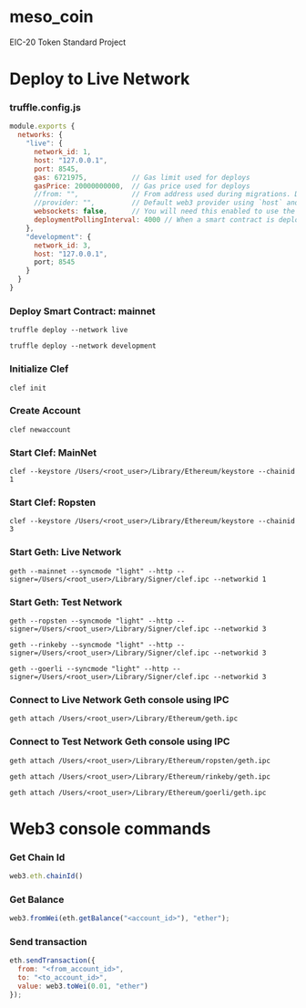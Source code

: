 # meso_coin
EIC-20 Token Standard Project

# Deploy to Live Network

### truffle.config.js

```javascript
module.exports {
  networks: {
    "live": {
      network_id: 1,
      host: "127.0.0.1",
      port: 8545,
      gas: 6721975,           // Gas limit used for deploys
      gasPrice: 20000000000,  // Gas price used for deploys
      //from: "",             // From address used during migrations. Defaults to the first available account provided by your ethereum client.
      //provider: "",         // Default web3 provider using `host` and `port` options: new Web3.providers.HttpProvider("http://<host>:<port>")
      websockets: false,      // You will need this enabled to use the confirmations listener or to hear events using .on or .once. Default is false.
      deploymentPollingInterval: 4000 // When a smart contract is deployed, this determines how often to check whether the transaction has been completed, in ms.
    },
    "development": {
      network_id: 3,
      host: "127.0.0.1",
      port; 8545
    }
  }
}
```

### Deploy Smart Contract: mainnet

```
truffle deploy --network live
```

```
truffle deploy --network development
```

### Initialize Clef

```
clef init
```

### Create Account

```
clef newaccount
```

### Start Clef: MainNet

```
clef --keystore /Users/<root_user>/Library/Ethereum/keystore --chainid 1
```

### Start Clef: Ropsten

```
clef --keystore /Users/<root_user>/Library/Ethereum/keystore --chainid 3
```

### Start Geth: Live Network

```
geth --mainnet --syncmode "light" --http --signer=/Users/<root_user>/Library/Signer/clef.ipc --networkid 1
```

### Start Geth: Test Network

```
geth --ropsten --syncmode "light" --http --signer=/Users/<root_user>/Library/Signer/clef.ipc --networkid 3
```

```
geth --rinkeby --syncmode "light" --http --signer=/Users/<root_user>/Library/Signer/clef.ipc --networkid 3
```

```
geth --goerli --syncmode "light" --http --signer=/Users/<root_user>/Library/Signer/clef.ipc --networkid 3
```

### Connect to Live Network Geth console using IPC

```
geth attach /Users/<root_user>/Library/Ethereum/geth.ipc
```

### Connect to Test Network Geth console using IPC

```
geth attach /Users/<root_user>/Library/Ethereum/ropsten/geth.ipc
```

```
geth attach /Users/<root_user>/Library/Ethereum/rinkeby/geth.ipc
```

```
geth attach /Users/<root_user>/Library/Ethereum/goerli/geth.ipc
```

# Web3 console commands

### Get Chain Id

```javascript
web3.eth.chainId()
```

### Get Balance

```javascript
web3.fromWei(eth.getBalance("<account_id>"), "ether");
```

### Send transaction

```javascript
eth.sendTransaction({
  from: "<from_account_id>",
  to: "<to_account_id>",
  value: web3.toWei(0.01, "ether")
});
```
